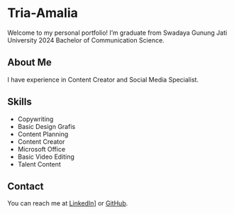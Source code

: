 # Tria-Amalia
Welcome to my personal portfolio! I’m graduate from Swadaya Gunung Jati University 2024 Bachelor of Communication Science.

## About Me
I have experience in Content Creator and Social Media Specialist.
## Skills
- Copywriting
- Basic Design Grafis
- Content Planning
- Content Creator
- Microsoft Office
- Basic Video Editing
- Talent Content

## Contact
You can reach me at [LinkedIn]([https://www.linkedin.com/tria-amalia-7a243229b?)] or [GitHub](https://github.com/Tria-Amalia).
